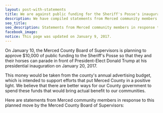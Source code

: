 ```yaml
---
layout: post-with-statements
title: We are against public funding for the Sheriff's Posse's inaugural display
description: We have compiled statements from Merced community members in response to Merced County Supervisors' plan to give $10,000 in public funding to the Sheriff's Posse.
seo_title:
seo_description: Statements from Merced community members in response to Merced County Supervisors' plan to give $10,000 in public funding to the Sheriff's Posse.
facebook_image:
notice: This page was updated on January 9, 2017.
---
```


On January 10, the Merced County Board of Supervisors is planning to approve $10,000 of public funding to the Sheriff's Posse so that they and their horses can parade in front of President-Elect Donald Trump at his presidential inauguration on January 20, 2017.

This money would be taken from the county's annual advertising budget, which is intended to support efforts that put Merced County in a positive light. We believe that there are better ways for our County government to spend these funds that would bring actual benefit to our communities.

Here are statements from Merced community members in response to this planned move by the Merced County Board of Supervisors:
